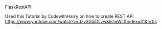FlaskRestAPI

Used this Tutorial by CodewithHarry on how to create REST API
https://www.youtube.com/watch?v=Jzv3G5iDLvw&list=WL&index=31&t=0s

